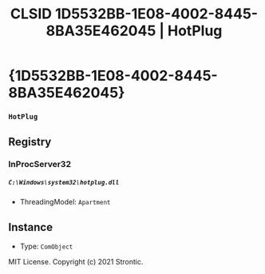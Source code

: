 ﻿---
title: "CLSID 1D5532BB-1E08-4002-8445-8BA35E462045 | HotPlug"
excerpt: What is COM-Object CLSID 1D5532BB-1E08-4002-8445-8BA35E462045?
---

# {1D5532BB-1E08-4002-8445-8BA35E462045}

### `HotPlug`

## Registry


### InProcServer32

##### `C:\Windows\system32\hotplug.dll`
* ThreadingModel: `Apartment`

## Instance

* Type: `ComObject`

MIT License. Copyright (c) 2021 Strontic.


